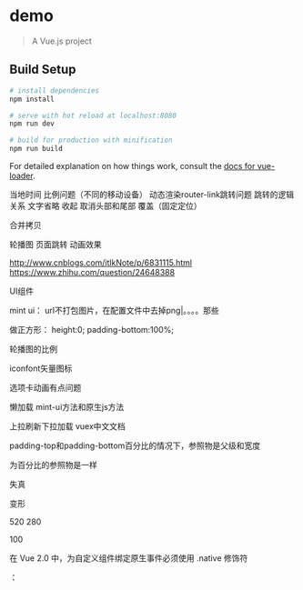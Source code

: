 # demo

> A Vue.js project

## Build Setup

``` bash
# install dependencies
npm install

# serve with hot reload at localhost:8080
npm run dev

# build for production with minification
npm run build
```

For detailed explanation on how things work, consult the [docs for vue-loader](http://vuejs.github.io/vue-loader).

当地时间
比例问题（不同的移动设备）
动态渲染router-link跳转问题
跳转的逻辑关系
文字省略  收起
取消头部和尾部   覆盖（固定定位）


合并拷贝

轮播图
页面跳转
动画效果


http://www.cnblogs.com/itlkNote/p/6831115.html
https://www.zhihu.com/question/24648388



UI组件


mint ui：
url不打包图片，在配置文件中去掉png|。。。。那些


做正方形：
height:0;
padding-bottom:100%;


轮播图的比例


iconfont矢量图标

选项卡动画有点问题


懒加载  mint-ui方法和原生js方法

上拉刷新下拉加载
vuex中文文档


padding-top和padding-bottom百分比的情况下，参照物是父级和宽度

为百分比的参照物是一样

失真

变形

520   280

100   


在 Vue 2.0 中，为自定义组件绑定原生事件必须使用 .native 修饰符

：

